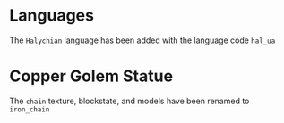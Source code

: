 # Languages
The `Halychian` language has been added with the language code `hal_ua`

# Copper Golem Statue
The `chain` texture, blockstate, and models have been renamed to `iron_chain`